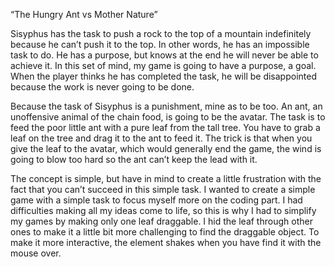 “The Hungry Ant vs Mother Nature”

Sisyphus has the task to push a rock to the top of a mountain indefinitely because he can’t push it to the top. In other words, he has an impossible task to do. He has a purpose, but knows at the end he will never be able to achieve it. In this set of mind, my game is going to have a purpose, a goal. When the player thinks he has completed the task, he will be disappointed because the work is never going to be done.

Because the task of Sisyphus is a punishment, mine as to be too. An ant, an unoffensive animal of the chain food, is going to be the avatar. The task is to feed the poor little ant with a pure leaf from the tall tree. You have to grab a leaf on the tree and drag it to the ant to feed it. The trick is that when you give the leaf to the avatar, which would generally end the game, the wind is going to blow too hard so the ant can’t keep the lead with it.

The concept is simple, but have in mind to create a little frustration with the fact that you can’t succeed in this simple task. I wanted to create a simple game with a simple task to focus myself more on the coding part. I had difficulties making all my ideas come to life, so this is why I had to simplify my games by making only one leaf draggable. I hid the leaf through other ones to make it a little bit more challenging to find the draggable object. To make it more interactive, the element shakes when you have find it with the mouse over.
